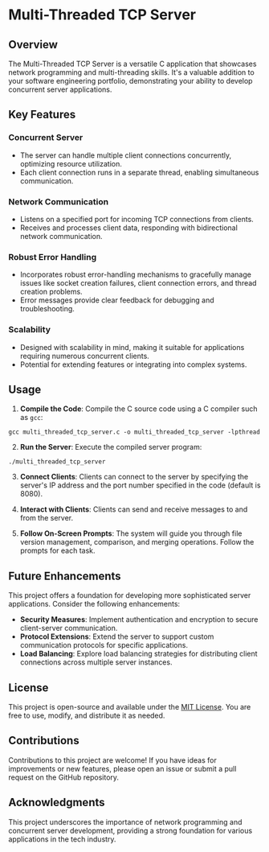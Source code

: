 # Multi-Threaded TCP Server

## Overview

The Multi-Threaded TCP Server is a versatile C application that showcases network programming and multi-threading skills. It's a valuable addition to your software engineering portfolio, demonstrating your ability to develop concurrent server applications.

## Key Features

### Concurrent Server

- The server can handle multiple client connections concurrently, optimizing resource utilization.
- Each client connection runs in a separate thread, enabling simultaneous communication.

### Network Communication

- Listens on a specified port for incoming TCP connections from clients.
- Receives and processes client data, responding with bidirectional network communication.

### Robust Error Handling

- Incorporates robust error-handling mechanisms to gracefully manage issues like socket creation failures, client connection errors, and thread creation problems.
- Error messages provide clear feedback for debugging and troubleshooting.

### Scalability

- Designed with scalability in mind, making it suitable for applications requiring numerous concurrent clients.
- Potential for extending features or integrating into complex systems.

## Usage

1. **Compile the Code**: Compile the C source code using a C compiler such as `gcc`:

  `gcc multi_threaded_tcp_server.c -o multi_threaded_tcp_server -lpthread`

2. **Run the Server**: Execute the compiled server program:
  
  `./multi_threaded_tcp_server`
  
3. **Connect Clients**: Clients can connect to the server by specifying the server's IP address and the port number specified in the code (default is 8080).

4. **Interact with Clients**: Clients can send and receive messages to and from the server.


3. **Follow On-Screen Prompts**: The system will guide you through file version management, comparison, and merging operations. Follow the prompts for each task.

## Future Enhancements

This project offers a foundation for developing more sophisticated server applications. Consider the following enhancements:

- **Security Measures**: Implement authentication and encryption to secure client-server communication.
- **Protocol Extensions**: Extend the server to support custom communication protocols for specific applications.
- **Load Balancing**: Explore load balancing strategies for distributing client connections across multiple server instances.

## License

This project is open-source and available under the [MIT License](LICENSE). You are free to use, modify, and distribute it as needed.

## Contributions

Contributions to this project are welcome! If you have ideas for improvements or new features, please open an issue or submit a pull request on the GitHub repository.

## Acknowledgments

This project underscores the importance of network programming and concurrent server development, providing a strong foundation for various applications in the tech industry.
